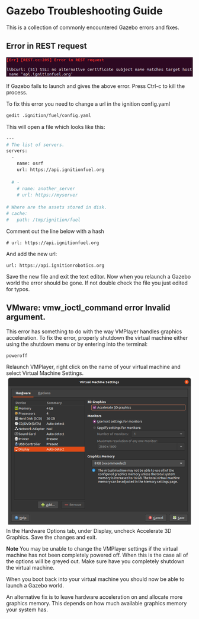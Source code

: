 # Gazebo Troubleshooting Guide 

This is a collection of commonly encountered Gazebo errors and fixes.

## Error in REST request
![Error in REST request screenshot](GazeboErrorImages/ErrorREST.png)

If Gazebo fails to launch and gives the above error. Press Ctrl-c to kill the process.

To fix this error you need to change a url in the ignition config.yaml
```bash
gedit .ignition/fuel/config.yaml
```
This will open a file which looks like this:
```bash
---
# The list of servers.
servers:
  -
    name: osrf
    url: https://api.ignitionfuel.org

  # -
    # name: another_server
    # url: https://myserver

# Where are the assets stored in disk.
# cache:
#   path: /tmp/ignition/fuel
```
Comment out the line below with a hash
```
# url: https://api.ignitionfuel.org
```
And add the new url:
```
url: https://api.ignitionrobotics.org
```
Save the new file and exit the text editor. Now when you relaunch a Gazebo world the error
should be gone. If not double check the file you just edited for typos.

## VMware: vmw_ioctl_command error Invalid argument.
This error has something to do with the way VMPlayer handles graphics acceleration.
To fix the error, properly shutdown the virtual machine either using the shutdown menu or by
entering into the terminal:
```
poweroff
```
Relaunch VMPlayer, right click on the name of your virtual machine and select Virtual
Machine Settings.
![Virtual Machine Settings Screenshot](GazeboErrorImages/VMPlayerSettings.png)
In the Hardware Options tab, under Display, uncheck Accelerate 3D Graphics.
Save the changes and exit. 

**Note** You may be unable to change the VMPlayer settings if the virtual machine has not
been completely powered off. When this is the case all of the options will be greyed out.
Make sure have you completely shutdown the virtual machine.

When you boot back into your virtual machine you should now be able to launch a Gazebo
world.

An alternative fix is to leave hardware acceleration on and allocate more graphics memory.
This depends on how much available graphics memory your system has.
